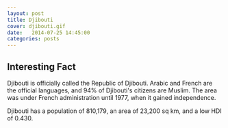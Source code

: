 ```yaml
---
layout: post
title: Djibouti
cover: djibouti.gif
date:   2014-07-25 14:45:00
categories: posts
---
```


## Interesting Fact

Djibouti is officially called the Republic of Djibouti. Arabic and French are the official languages, and 94% of Djibouti's citizens are Muslim. The area was under French administration until 1977, when it gained independence. 

Djibouti has a population of 810,179, an area of 23,200 sq km, and a low HDI of 0.430. 